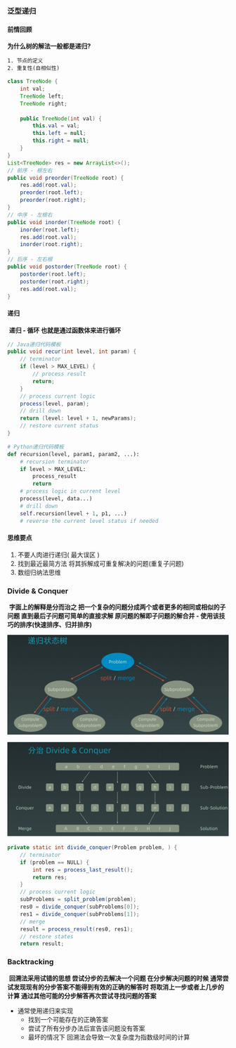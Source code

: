 ### 泛型递归

#### 前情回顾

**为什么树的解法一般都是递归?**

	1. 节点的定义
 	2. 重复性(自相似性)

```java
class TreeNode {
    int val;
    TreeNode left;
    TreeNode right;
    
    public TreeNode(int val) {
        this.val = val;
        this.left = null;
        this.right = null;
    }
}
List<TreeNode> res = new ArrayList<>();
// 前序 - 根左右
public void preorder(TreeNode root) {
    res.add(root.val);
    preorder(root.left);
    preorder(root.right);
}
// 中序 - 左根右
public void inorder(TreeNode root) {
    inorder(root.left);
    res.add(root.val);
    inorder(root.right);
}
// 后序 - 左右根
public void postorder(TreeNode root) {
    postorder(root.left);
    postorder(root.right);
    res.add(root.val);
}
```

#### 递归

​	**递归 - 循环 也就是通过函数体来进行循环**

```java
// Java递归代码模板
public void recur(int level, int param) {
	// terminator
    if (level > MAX_LEVEL) {
        // process result
        return;
    }
    // process current logic
    process(level, param);
    // drill down
    return (level: level + 1, newParams);
    // restore current status
}
```

```python
# Python递归代码模板
def recursion(level, param1, param2, ...): 
	# recursion terminator 
	if level > MAX_LEVEL: 
 		process_result
		return
	# process logic in current level 
	process(level, data...) 
    # drill down 
    self.recursion(level + 1, p1, ...) 
	# reverse the current level status if needed
```

#### 思维要点

1. 不要人肉进行递归( 最大误区 )
2. 找到最近最简方法 将其拆解成可重复解决的问题(重复子问题)
3. 数组归纳法思维

### Divide & Conquer

​	**字面上的解释是分而治之 把一个复杂的问题分成两个或者更多的相同或相似的子问题 直到最后子问题可简单的直接求解 原问题的解即子问题的解合并 - 使用该技巧的排序(快速排序、归并排序)**

![image-20200816222840485](./img/image-20200816222840485.png)

![image-20200816223108792](./img/image-20200816223108792.png)

```java
private static int divide_conquer(Problem problem, ) {
  	// terminator
	if (problem == NULL) {
        int res = process_last_result();
        return res;     
    }
    // process current logic 
    subProblems = split_problem(problem);
	res0 = divide_conquer(subProblems[0]);
	res1 = divide_conquer(subProblems[1]);
    // merge 
	result = process_result(res0, res1);
	// restore states
    return result;
```

### Backtracking

​	**回溯法采用试错的思想 尝试分步的去解决一个问题 在分步解决问题的时候 通常尝试发现现有的分步答案不能得到有效的正确的解答时 将取消上一步或者上几步的计算 通过其他可能的分步解答再次尝试寻找问题的答案**

- 通常使用递归来实现
    - 找到一个可能存在的正确答案
    - 尝试了所有分步办法后宣告该问题没有答案
    - 最坏的情况下 回溯法会导致一次复杂度为指数级时间的计算